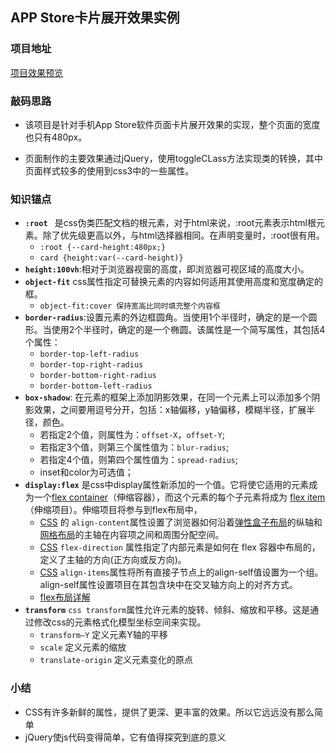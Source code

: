 ## APP Store卡片展开效果实例

### 项目地址

[项目效果预览](https://mufengs.github.io/APP-Store-Card/App%20Store%20%E5%8D%A1%E7%89%87%E5%B1%95%E5%BC%80%E6%95%88%E6%9E%9C/html/App%20Store.html)

### 敲码思路

- 该项目是针对手机App Store软件页面卡片展开效果的实现，整个页面的宽度也只有480px。

- 页面制作的主要效果通过jQuery，使用toggleCLass方法实现类的转换，其中页面样式较多的使用到css3中的一些属性。

### 知识锚点

- **`:root `** 是css伪类匹配文档的根元素，对于html来说，:root元素表示html根元素。除了优先级更高以外，与html选择器相同。在声明变量时，:root很有用。
  - `:root {--card-height:480px;} `
  - `card {height:var(--card-height)}`
- **`height:100vh`**:相对于浏览器视窗的高度，即浏览器可视区域的高度大小。
- **`object-fit`** css属性指定可替换元素的内容如何适用其使用高度和宽度确定的框。
  - `object-fit:cover 保持宽高比同时填充整个内容框`
- **`border-radius`**:设置元素的外边框圆角。当使用1个半径时，确定的是一个圆形。当使用2个半径时，确定的是一个椭圆。该属性是一个简写属性，其包括4个属性：
  - `border-top-left-radius`
  - `border-top-right-radius`
  - `border-bottom-right-radius`
  - `border-bottom-left-radius`
- **`box-shadow`**: 在元素的框架上添加阴影效果，在同一个元素上可以添加多个阴影效果，之间要用逗号分开，包括：x轴偏移，y轴偏移，模糊半径，扩展半径，颜色。
  - 若指定2个值，则属性为：`offset-X`，`offset-Y`;
  - 若指定3个值，则第三个属性值为：`blur-radius`;
  - 若指定4个值，则第四个属性值为：`spread-radius`;
  - inset和color为可选值；
- **`display:flex`** 是css中display属性新添加的一个值。它将使它适用的元素成为一个[flex container](https://developer.mozilla.org/en-US/docs/Glossary/flex_container)（伸缩容器），而这个元素的每个子元素将成为 [flex item](https://developer.mozilla.org/en-US/docs/Glossary/flex_item)（伸缩项目）。伸缩项目将参与到flex布局中，
  - [CSS](https://developer.mozilla.org/zh-CN/docs/Web/CSS) 的 `align-content`属性设置了浏览器如何沿着[弹性盒子布局](https://developer.mozilla.org/zh-CN/docs/Web/CSS/CSS_Flexible_Box_Layout)的纵轴和[网格布局](https://developer.mozilla.org/zh-CN/docs/Web/CSS/CSS_Grid_Layout)的主轴在内容项之间和周围分配空间。
  - [CSS](https://developer.mozilla.org/zh-CN/docs/CSS) `flex-direction` 属性指定了内部元素是如何在 flex 容器中布局的，定义了主轴的方向(正方向或反方向)。
  - [CSS](https://developer.mozilla.org/zh-CN/docs/CSS) `align-items`属性将所有直接子节点上的align-self值设置为一个组。 align-self属性设置项目在其包含块中在交叉轴方向上的对齐方式。
  - [flex布局详解](http://www.ruanyifeng.com/blog/2015/07/flex-grammar.html)
- **`transform`** `css transform`属性允许元素的旋转、倾斜、缩放和平移。这是通过修改css的元素格式化模型坐标空间来实现。
  - `transform—Y` 定义元素Y轴的平移
  - `scale` 定义元素的缩放
  - `translate-origin` 定义元素变化的原点

### 小结

- CSS有许多新鲜的属性，提供了更深、更丰富的效果。所以它远远没有那么简单
- jQuery使js代码变得简单，它有值得探究到底的意义













